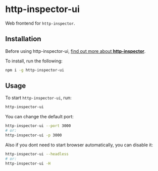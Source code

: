 # http-inspector-ui

Web frontend for `http-inspector`.

## Installation

Before using http-inspector-ui, [find out more about **http-inspector**](https://npmjs.com/http-inspector).

To install, run the following:

```sh
npm i -g http-inspector-ui
```

## Usage

To start `http-inspector-ui`, run:

```sh
http-inspector-ui
```

You can change the default port:

```sh
http-inspector-ui --port 3000
# or:
http-inspector-ui -p 3000
```

Also if you dont need to start browser automatically, you can disable it:

```sh
http-inspector-ui --headless
# or:
http-inspector-ui -H
```
